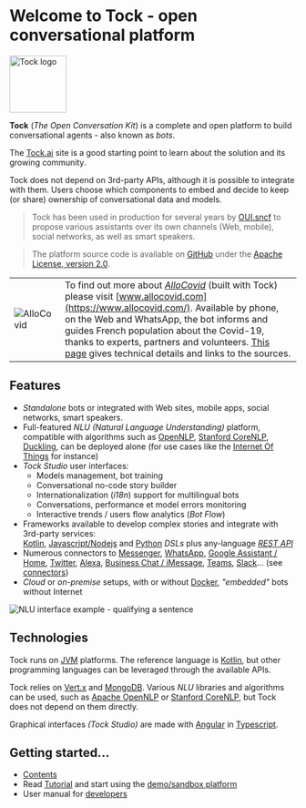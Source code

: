 # Welcome to Tock - open conversational platform

<img alt="Tock logo" src="assets/images/logo.svg" style="width: 100px;">

**Tock** (*The Open Conversation Kit*) is a complete and open platform to build conversational agents - also known as _bots_. 

The [Tock.ai](https://doc.tock.ai/) site is a good starting point to learn about the solution and its growing community.

Tock does not depend on 3rd-party APIs, although it is possible to integrate with them.
Users choose which components to embed and decide to keep (or share) ownership of conversational data and models.

> Tock has been used in production for several years by [OUI.sncf](https://www.oui.sncf/services/assistant) to
> propose various assistants over its own channels (Web, mobile), social networks, as well as smart speakers.

> The platform source code is available on [GitHub](https://github.com/theopenconversationkit/tock) 
> under the [Apache License, version 2.0](https://github.com/theopenconversationkit/tock/blob/master/LICENSE).

|   |   |
|---|---|
| ![AlloCovid](https://doc.tock.ai/fr/images/allocovid.png) | To find out more about [_AlloCovid_](https://www.allocovid.com/) (built with Tock) please visit [www.allocovid.com](https://www.allocovid.com/). Available by phone, on the Web and WhatsApp, the bot informs and guides French population about the Covid-19, thanks to experts, partners and volunteers. [This page](about/showcase.md#allocovid) gives technical details and links to the sources. |

## Features

* _Standalone_ bots or integrated with Web sites, mobile apps, social networks, smart speakers.
* Full-featured _NLU_ _(Natural Language Understanding)_ platform, compatible with algorithms such as 
[OpenNLP](https://opennlp.apache.org/), [Stanford CoreNLP](https://stanfordnlp.github.io/CoreNLP/), [Duckling](https://github.com/facebook/duckling),
can be deployed alone (for use cases like the [Internet Of Things](https://fr.wikipedia.org/wiki/Internet_des_objets) for instance)
* _Tock Studio_ user interfaces:
    * Models management, bot training
    * Conversational no-code story builder
    * Internationalization (_i18n_) support for multilingual bots
    * Conversations, performance et model errors monitoring
    * Interactive trends / users flow analytics (_Bot Flow_)
* Frameworks available to develop complex stories and integrate with 3rd-party services: <br/> [Kotlin](https://kotlinlang.org/), 
[Javascript/Nodejs](https://nodejs.org/) and [Python](https://www.python.org/) _DSLs_ plus any-language [_REST API_](api.md)
* Numerous connectors to [Messenger](https://www.messenger.com/), [WhatsApp](https://www.whatsapp.com/), 
[Google Assistant / Home](https://assistant.google.com/), [Twitter](https://twitter.com/), [Alexa](https://alexa.amazon.com/), 
[Business Chat / iMessage](https://www.apple.com/fr/ios/business-chat/), [Teams](https://products.office.com/fr-fr/microsoft-teams/), 
[Slack](https://slack.com/)... (see [connectors](dev/connectors.md))
* _Cloud_ or _on-premise_ setups, with or without [Docker](https://www.docker.com/), 
_"embedded"_ bots without Internet 

![NLU interface example - qualifying a sentence](img/tock-nlp-admin.png "NLU interface example - qualifying a sentence")

## Technologies

Tock runs on [JVM](https://fr.wikipedia.org/wiki/Machine_virtuelle_Java) platforms. The reference language is [Kotlin](https://kotlinlang.org/),
 but other programming languages can be leveraged through the available APIs.
 
Tock relies on [Vert.x](http://vertx.io/) and [MongoDB](https://www.mongodb.com ). 
Various _NLU_ libraries and algorithms can be used, such as [Apache OpenNLP](https://opennlp.apache.org/) or [Stanford CoreNLP](https://stanfordnlp.github.io/CoreNLP/),
but Tock does not depend on them directly.

Graphical interfaces _(Tock Studio)_ are made with [Angular](https://angular.io/) in [Typescript](https://www.typescriptlang.org/).

## Getting started...
* [Contents](toc.md)
* Read [Tutorial](guide/studio.md) and start using the [demo/sandbox platform](https://demo.tock.ai/)
* User manual for [developers](dev/modes.md)

